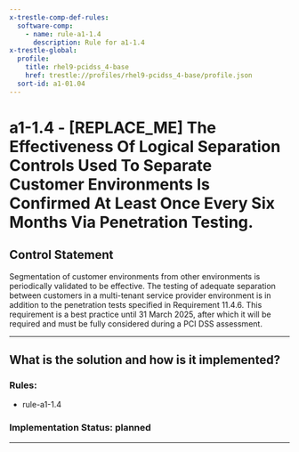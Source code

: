 ```yaml
---
x-trestle-comp-def-rules:
  software-comp:
    - name: rule-a1-1.4
      description: Rule for a1-1.4
x-trestle-global:
  profile:
    title: rhel9-pcidss_4-base
    href: trestle://profiles/rhel9-pcidss_4-base/profile.json
  sort-id: a1-01.04
---
```


# a1-1.4 - \[REPLACE_ME\] The Effectiveness Of Logical Separation Controls Used To Separate Customer Environments Is Confirmed At Least Once Every Six Months Via Penetration Testing.

## Control Statement

Segmentation of customer environments from other environments is periodically validated to
be effective. The testing of adequate separation between customers in a multi-tenant
service provider environment is in addition to the penetration tests specified in
Requirement 11.4.6. This requirement is a best practice until 31 March 2025, after which
it will be required and must be fully considered during a PCI DSS assessment.

______________________________________________________________________

## What is the solution and how is it implemented?

<!-- For implementation status enter one of: implemented, partial, planned, alternative, not-applicable -->

<!-- Note that the list of rules under ### Rules: is read-only and changes will not be captured after assembly to JSON -->

<!-- Add control implementation description here for control: a1-1.4 -->

### Rules:

  - rule-a1-1.4

### Implementation Status: planned

______________________________________________________________________

